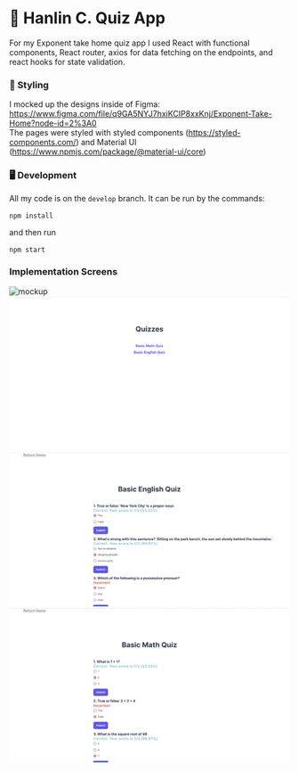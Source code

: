 # 📝 Hanlin C. Quiz App

For my Exponent take home quiz app I used React with functional components, React router, axios for data fetching on the endpoints, and react hooks for state validation.

### 🎨 Styling
I mocked up the designs inside of Figma: https://www.figma.com/file/q9GA5NYJ7hxiKCIP8xxKnj/Exponent-Take-Home?node-id=2%3A0
<br/>
The pages were styled with styled components (https://styled-components.com/) and Material UI (https://www.npmjs.com/package/@material-ui/core)

### 🖥 Development 
All my code is on the `develop` branch. 
It can be run by the commands: 
```
npm install
```
and then run 
```
npm start
```

### Implementation Screens
![mockup](/mockups.gif)
![main](/main.png)
![english](/english.png)
![math](/math.png)
